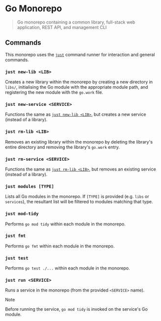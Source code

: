 # Go Monorepo

> Go monorepo containing a common library, full-stack web application, REST API, and management CLI

## Commands

This monorepo uses the [`just`][just] command runner for interaction and general
commands.

### `just new-lib <LIB>`

Creates a new library within the monorepo by creating a new directory in
`libs/`, initialising the Go module with the appropriate module path, and
registering the new module with the `go.work` file.

### `just new-service <SERVICE>`

Functions the same as [`just new-lib <LIB>`](#just-new-lib-lib), but creates a
new service (instead of a library).

### `just rm-lib <LIB>`

Removes an existing library within the monorepo by deleting the library's entire
directory and removing the library's `go.work` entry.

### `just rm-service <SERVICE>`

Functions the same as [`just rm-lib <LIB>`](#just-rm-lib-lib), but removes an
existing service (instead of a library).

### `just modules [TYPE]`

Lists all Go modules in the monorepo. If `[TYPE]` is provided (e.g. `libs` or
`services`), the resultant list will be filtered to modules matching that type.

### `just mod-tidy`

Performs `go mod tidy` within each module in the monorepo.

### `just fmt`

Performs `go fmt` within each module in the monorepo.

### `just test`

Performs `go test ./...` within each module in the monorepo.

### `just run <SERVICE>`

Runs a service in the monorepo (from the provided `<SERVICE>` name).

> [!NOTE]
> Before running the service, `go mod tidy` is invoked on the service's Go
> module.

[just]: https://github.com/casey/just
